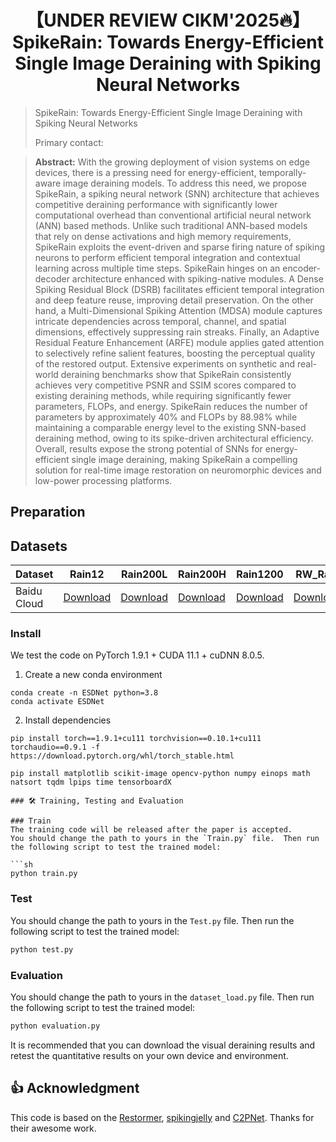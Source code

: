 <!---
# Learning A Spiking Neural Network for Efficient Image Deraining
[![GoogleDrive](https://img.shields.io/badge/Data-GoogleDrive-brightgreen)](https://drive.google.com/drive/folders/1KRR_L276nviPT9JFPL9zfBiZVKJO6dM1?usp=drive_link)
[![BaiduPan](https://img.shields.io/badge/Data-BaiduPan-brightgreen)](https://pan.baidu.com/s/1TlgoslD-hIzySDL8l6gekw?pwd=pu2t)
--->
<div align="center">

# 【UNDER REVIEW CIKM'2025🔥】SpikeRain: Towards Energy-Efficient Single Image Deraining with Spiking Neural Networks
</div>

> SpikeRain: Towards Energy-Efficient Single Image Deraining with Spiking Neural Networks
> 
>  
>
> 
>
> Primary contact: 

> **Abstract:** 
With the growing deployment of vision systems on edge devices, there is a pressing need for energy-efficient, temporally-aware image deraining models. To address this need, we propose SpikeRain, a spiking neural network (SNN) architecture that achieves competitive deraining performance with significantly lower computational overhead than conventional artificial neural network (ANN) based methods. Unlike such traditional ANN-based models that rely on dense activations and high memory requirements, SpikeRain exploits the event-driven and sparse firing nature of spiking neurons to perform efficient temporal integration and contextual learning across multiple time steps. SpikeRain hinges on an encoder-decoder architecture enhanced with spiking-native modules. A Dense Spiking Residual Block (DSRB) facilitates efficient temporal integration and deep feature reuse, improving detail preservation. On the other hand, a Multi-Dimensional Spiking Attention (MDSA) module captures intricate dependencies across temporal, channel, and spatial dimensions, effectively suppressing rain streaks. Finally, an Adaptive Residual Feature Enhancement (ARFE) module applies gated attention to selectively refine salient features, boosting the perceptual quality of the restored output. Extensive experiments on synthetic and real-world deraining benchmarks show that SpikeRain consistently achieves very competitive PSNR and SSIM scores compared to existing deraining methods, while requiring significantly fewer parameters, FLOPs, and energy. SpikeRain reduces the number of parameters by approximately 40\% and FLOPs by 88.98\% while maintaining a comparable energy level to the existing SNN-based deraining method, owing to its spike-driven architectural efficiency. Overall, results expose the strong potential of SNNs for energy-efficient single image deraining, making SpikeRain a compelling solution for real-time image restoration on neuromorphic devices and low-power processing platforms.


<!---
## News

- **July 4, 2023:** Paper submitted. 
- **Sep 13, 2023:** The basic version is released, including codes, pre-trained models on the Sate 1k dataset, and the used dataset.
- **Sep 14, 2023:** RICE dataset updated.
  ** Sep 15, 2023:** The [visual results on Sate 1K](https://pan.baidu.com/s/1dToHnHI9GVaHQ3-I6OIbpA?pwd=rs1k) and [real-world dataset RSSD300](https://pan.baidu.com/s/1OZUWj8eo6EmP5Rh8DE1mrA?pwd=8ad5) are updated.-->


## Preparation

## Datasets
<table>
<thead>
  <tr>
    <th>Dataset</th>
    <th>Rain12</th>
    <th>Rain200L</th>
    <th>Rain200H</th>
    <th>Rain1200</th>
    <th>RW_Rain</th>
  </tr>
</thead>
<tbody>
  <tr>
    <td>Baidu Cloud</td>
    <td> <a href="https://pan.baidu.com/s/1mrXshB3Y0qO205aRR_lZaw?pwd=9ojl 提取码：9ojl">Download</a> </td>
    <td align="center"> <a href="https://pan.baidu.com/s/1wzvNW7UgLsSZbLd_lFfpyA?pwd=s6v0 提取码：s6v0 ">Download</a> </td>
    <td> <a href="https://pan.baidu.com/s/1pPF4CL7rvKRVvkVkJ0C8RA?pwd=k2iv 提取码：k2iv">Download</a> </td>
    <td> <a href="https://pan.baidu.com/s/1RlzbJa8XtCBUHXrJfxqiIQ?pwd=ajnz 提取码：ajnz">Download</a> </td>
    <td> <a href="https://pan.baidu.com/s/1GM85dkgxf8CyuwlhOV4e8Q?pwd=23vf 提取码：23vf">Download</a> </td>
  </tr>
</tbody>
</table>


### Install

We test the code on PyTorch 1.9.1 + CUDA 11.1 + cuDNN 8.0.5.

1. Create a new conda environment
```
conda create -n ESDNet python=3.8
conda activate ESDNet 
```

2. Install dependencies
```
pip install torch==1.9.1+cu111 torchvision==0.10.1+cu111 torchaudio==0.9.1 -f https://download.pytorch.org/whl/torch_stable.html

pip install matplotlib scikit-image opencv-python numpy einops math natsort tqdm lpips time tensorboardX
```


```
### 🛠️ Training, Testing and Evaluation

### Train
The training code will be released after the paper is accepted.
You should change the path to yours in the `Train.py` file.  Then run the following script to test the trained model:

```sh
python train.py
```

### Test
You should change the path to yours in the `Test.py` file.  Then run the following script to test the trained model:

```sh
python test.py
```


### Evaluation
You should change the path to yours in the `dataset_load.py` file.  Then run the following script to test the trained model:

```sh
python evaluation.py
```
It is recommended that you can download the visual deraining results and retest the quantitative results on your own device and environment.



## 👍 Acknowledgment

This code is based on the [Restormer](https://github.com/swz30/Restormer), [spikingjelly](https://github.com/fangwei123456/spikingjelly) and [C2PNet](https://github.com/YuZheng9/C2PNet). Thanks for their awesome work.
